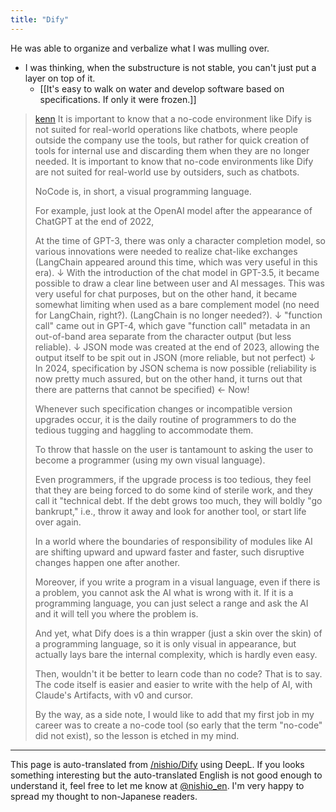 ```yaml
---
title: "Dify"
---
```


He was able to organize and verbalize what I was mulling over.
- I was thinking, when the substructure is not stable, you can't just put a layer on top of it.
    - [[It's easy to walk on water and develop software based on specifications. If only it were frozen.]]

> [kenn](https://x.com/kenn/status/1830095886749483291) It is important to know that a no-code environment like Dify is not suited for real-world operations like chatbots, where people outside the company use the tools, but rather for quick creation of tools for internal use and discarding them when they are no longer needed. It is important to know that no-code environments like Dify are not suited for real-world use by outsiders, such as chatbots.
>
>  NoCode is, in short, a visual programming language.
>
>  For example, just look at the OpenAI model after the appearance of ChatGPT at the end of 2022,
>
>  At the time of GPT-3, there was only a character completion model, so various innovations were needed to realize chat-like exchanges (LangChain appeared around this time, which was very useful in this era).
>  ↓
>  With the introduction of the chat model in GPT-3.5, it became possible to draw a clear line between user and AI messages. This was very useful for chat purposes, but on the other hand, it became somewhat limiting when used as a bare complement model (no need for LangChain, right?). (LangChain is no longer needed?).
>  ↓
>  "function call" came out in GPT-4, which gave "function call" metadata in an out-of-band area separate from the character output (but less reliable).
>  ↓
>  JSON mode was created at the end of 2023, allowing the output itself to be spit out in JSON (more reliable, but not perfect)
>  ↓
>  In 2024, specification by JSON schema is now possible (reliability is now pretty much assured, but on the other hand, it turns out that there are patterns that cannot be specified) ← Now!
>
>  Whenever such specification changes or incompatible version upgrades occur, it is the daily routine of programmers to do the tedious tugging and haggling to accommodate them.
>
>  To throw that hassle on the user is tantamount to asking the user to become a programmer (using my own visual language).
>
>  Even programmers, if the upgrade process is too tedious, they feel that they are being forced to do some kind of sterile work, and they call it "technical debt. If the debt grows too much, they will boldly "go bankrupt," i.e., throw it away and look for another tool, or start life over again.
>
>  In a world where the boundaries of responsibility of modules like AI are shifting upward and upward faster and faster, such disruptive changes happen one after another.
>
>  Moreover, if you write a program in a visual language, even if there is a problem, you cannot ask the AI what is wrong with it. If it is a programming language, you can just select a range and ask the AI and it will tell you where the problem is.
>
>  And yet, what Dify does is a thin wrapper (just a skin over the skin) of a programming language, so it is only visual in appearance, but actually lays bare the internal complexity, which is hardly even easy.
>
>  Then, wouldn't it be better to learn code than no code? That is to say. The code itself is easier and easier to write with the help of AI, with Claude's Artifacts, with v0 and cursor.
>
>  By the way, as a side note, I would like to add that my first job in my career was to create a no-code tool (so early that the term "no-code" did not exist), so the lesson is etched in my mind.


---
This page is auto-translated from [/nishio/Dify](https://scrapbox.io/nishio/Dify) using DeepL. If you looks something interesting but the auto-translated English is not good enough to understand it, feel free to let me know at [@nishio_en](https://twitter.com/nishio_en). I'm very happy to spread my thought to non-Japanese readers.